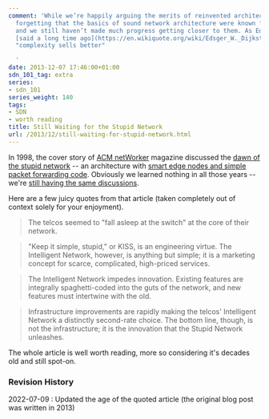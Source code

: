 ```yaml
---
comment: 'While we’re happily arguing the merits of reinvented architectures, we keep
  forgetting that the basics of sound network architecture were known for decades…
  and we still haven’t made much progress getting closer to them. As Edsger W. Dijkstra
  [said a long time ago](https://en.wikiquote.org/wiki/Edsger_W._Dijkstra#1980s):
  "complexity sells better"

  '
date: 2013-12-07 17:46:00+01:00
sdn_101_tag: extra
series:
- sdn_101
series_weight: 140
tags:
- SDN
- worth reading
title: Still Waiting for the Stupid Network
url: /2013/12/still-waiting-for-stupid-network.html
---
```

In 1998, the cover story of [ACM netWorker](http://networker.acm.org/) magazine discussed the [dawn of the stupid network](http://www.isen.com/papers/Dawnstupid.html) -- an architecture with [smart edge nodes and simple packet forwarding code](http://blog.ipspace.net/2011/05/complexity-belongs-to-network-edge.html). Obviously we learned nothing in all those years -- we're [still having the same discussions](http://blog.ipspace.net/2013/06/network-virtualization-and-spaghetti.html).

Here are a few juicy quotes from that article (taken completely out of context solely for your enjoyment).
<!--more-->
> The telcos seemed to \"fall asleep at the switch\" at the core of their network.

> \"Keep it simple, stupid,\" or KISS, is an engineering virtue. The Intelligent Network, however, is anything but simple; it is a marketing concept for scarce, complicated, high-priced services.

> The Intelligent Network impedes innovation. Existing features are integrally spaghetti-coded into the guts of the network, and new features must intertwine with the old.

> Infrastructure improvements are rapidly making the telcos\' Intelligent Network a distinctly second-rate choice. The bottom line, though, is not the infrastructure; it is the innovation that the Stupid Network unleashes.

The whole article is well worth reading, more so considering it's decades old and still spot-on.

### Revision History

2022-07-09
: Updated the age of the quoted article (the original blog post was written in 2013)
